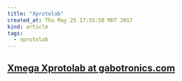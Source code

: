 ```yaml
---
title: "Xprotolab"
created_at: Thu May 25 17:55:58 MDT 2017
kind: article
tags:
  - xprotolab
---
```


<h2>
  <a href="http://www.gabotronics.com/development-boards/xmega-xprotolab.htm" target="_blank">Xmega Xprotolab at gabotronics.com</a>
</h2>

<!--
html boilerplate
<a href="" target="_blank"></a>
<a name=""></a>
<img src="" width="400px">
<ul>
  <li></li>
</ul>
<pre>
</pre>
<pre><code>
</code></pre>
<math xmlns='http://www.w3.org/1998/Math/MathML' display='block'>
</math>
-->
